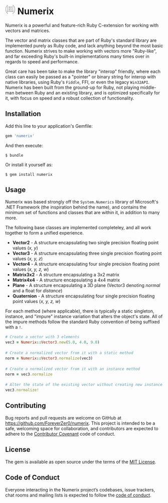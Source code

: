 # ![Numerix Icon](./extra/numerix32.png)  Numerix

Numerix is a powerful and feature-rich Ruby C-extension for working with vectors and matrices. 

The vector and matrix classes that are part of Ruby's standard library are implemented purely as Ruby code, and lack anything beyond the most basic function. Numerix strives to make working with vectors more "Ruby-like", and far exceeding Ruby's built-in implementations many times over in regards to speed and performance.

Great care has been take to make the library "interop" friendly, where each class can easily be passed as a "pointer" or binary string for interop with native libraries, using Ruby's `Fiddle`, FFI, or even the legacy `Win32API`. Numerix has been built from the ground-up for Ruby, not playing middle-man between Ruby and an existing library, and is optimized specifically for it, with focus on speed and a robust collection of functionality.


## Installation

Add this line to your application's Gemfile:

```ruby
gem 'numerix'
```

And then execute:

    $ bundle

Or install it yourself as:

    $ gem install numerix

## Usage

Numerix was based strongly off the `System.Numerics` library of Microsoft's .NET Framework (the inspiration behind the name), and contains the minimum set of functions and classes that are within it, in addition to many more. 

The following base classes are implemented completeley, and all work together to form a unified experience.

* **Vector2** - A structure encapsulating two single precision floating point values (_x, y_)
* **Vector3** - A structure encapsulating three single precision floating point values (_x, y, z_)
* **Vector4** - A structure encapsulating four single precision floating point values (_x, y, z, w_)
* **Matrix3x2** - A structure encapsulating a 3x2 matrix
* **Matrix4x4** - A structure encapsulating a 4x4 matrix
* **Plane** - A structure encapsulating a 3D plane (Vector3 denoting _normal_ and a float for _distance_)
* **Quaternion** - A structure encapsulating four single precision floating point values (_x, y, z, w_)

For each method (where applicable), there is typically a static singleton, instance, and "impure" instance variation that alters the object's state. All of the impure methods follow the standard Ruby convention of being suffixed with a `!`.

```ruby
# Create a vector with 3 elements
vec3 = Numerix::Vector3.new(5.0, 4.0, 9.0)

# Create a normalized vector from it with a static method
norm = Numerix::Vector3.normalize(vec3)

# Create a normalized vector from it with an instance method
norm = vec3.normalize

# Alter the state of the existing vector without creating new instance
vec3.normalize!
```

## Contributing

Bug reports and pull requests are welcome on GitHub at https://github.com/ForeverZer0/numerix. This project is intended to be a safe, welcoming space for collaboration, and contributors are expected to adhere to the [Contributor Covenant](http://contributor-covenant.org) code of conduct.

## License

The gem is available as open source under the terms of the [MIT License](https://opensource.org/licenses/MIT).

## Code of Conduct

Everyone interacting in the Numerix project’s codebases, issue trackers, chat rooms and mailing lists is expected to follow the [code of conduct](https://github.com/ForeverZer0/numerix/blob/master/CODE_OF_CONDUCT.md).